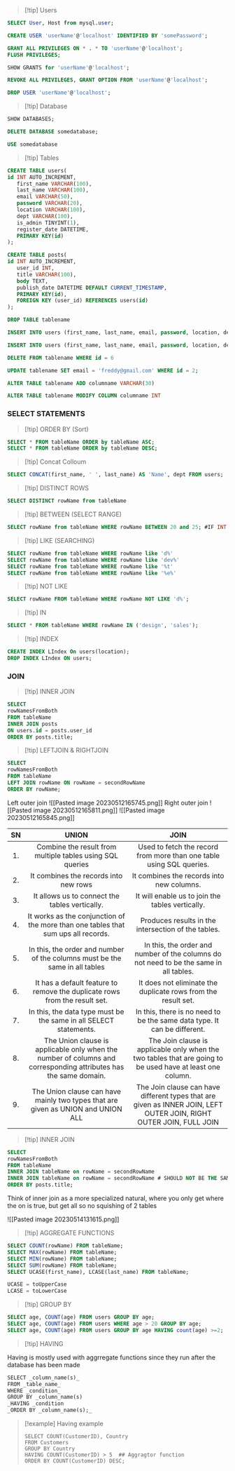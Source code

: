 >[!tip] Users
``` sql
SELECT User, Host from mysql.user;
```


``` sql
CREATE USER 'userName'@'localhost' IDENTIFIED BY 'somePassword';
```

``` sql
GRANT ALL PRIVILEGES ON * . * TO 'userName'@'localhost';
FLUSH PRIVILEGES;
```

``` sql
SHOW GRANTS for 'userName'@'localhost';
```

``` sql
REVOKE ALL PRIVILEGES, GRANT OPTION FROM 'userName'@'localhost';
```

``` sql
DROP USER 'userName'@'localhost';
```
>[!tip] Database
``` sql
SHOW DATABASES;
```

``` sql
DELETE DATABASE somedatabase;
```

``` sql
USE somedatabase
```

>[!tip] Tables
``` sql
CREATE TABLE users(
id INT AUTO_INCREMENT,
   first_name VARCHAR(100),
   last_name VARCHAR(100),
   email VARCHAR(50),
   password VARCHAR(20),
   location VARCHAR(100),
   dept VARCHAR(100),
   is_admin TINYINT(1),
   register_date DATETIME,
   PRIMARY KEY(id)
);
```

``` sql
CREATE TABLE posts(
id INT AUTO_INCREMENT,
   user_id INT,
   title VARCHAR(100),
   body TEXT,
   publish_date DATETIME DEFAULT CURRENT_TIMESTAMP,
   PRIMARY KEY(id),
   FOREIGN KEY (user_id) REFERENCES users(id)
);
```

``` sql
DROP TABLE tablename
```

``` sql
INSERT INTO users (first_name, last_name, email, password, location, dept, is_admin, register_date) values ('Brad', 'Traversy', 'brad@gmail.com', '123456','Massachusetts', 'development', 1, now());
```

``` sql
INSERT INTO users (first_name, last_name, email, password, location, dept,  is_admin, register_date) values ('Fred', 'Smith', 'fred@gmail.com', '123456', 'New York', 'design', 0, now()), ('Sara', 'Watson', 'sara@gmail.com', '123456', 'New York', 'design', 0, now()),('Will', 'Jackson', 'will@yahoo.com', '123456', 'Rhode Island', 'development', 1, now()),('Paula', 'Johnson', 'paula@yahoo.com', '123456', 'Massachusetts', 'sales', 0, now()),('Tom', 'Spears', 'tom@yahoo.com', '123456', 'Massachusetts', 'sales', 0, now());
```

``` sql
DELETE FROM tablename WHERE id = 6
```

``` sql
UPDATE tablename SET email = 'freddy@gmail.com' WHERE id = 2;
```

``` sql
ALTER TABLE tablename ADD columname VARCHAR(30)
```

``` sql
ALTER TABLE tablename MODIFY COLUMN columname INT
```
### SELECT STATEMENTS

>[!tip] ORDER BY (Sort)

``` sql
SELECT * FROM tableName ORDER by tableName ASC; 
SELECT * FROM tableName ORDER by tableName DESC; 
```

>[!tip] Concat Colloum
``` sql
SELECT CONCAT(first_name, ' ', last_name) AS 'Name', dept FROM users;
```

>[!tip] DISTINCT ROWS
``` sql
SELECT DISTINCT rowName from tableName
```
>[!tip] BETWEEN (SELECT RANGE)
``` sql
SELECT rowName from tableName WHERE rowName BETWEEN 20 and 25; #IF INT
```
>[!tip] LIKE (SEARCHING)
``` sql
SELECT rowName from tableName WHERE rowName like 'd%'
SELECT rowName from tableName WHERE rowName like 'dev%'
SELECT rowName from tableName WHERE rowName like '%t'
SELECT rowName from tableName WHERE rowName like '%e%'
```
>[!tip] NOT LIKE
``` sql
SELECT rowName FROM tableName WHERE rowName NOT LIKE 'd%';
```
>[!tip] IN
``` sql
SELECT * FROM tableName WHERE rowName IN ('design', 'sales');
```
>[!tip] INDEX
``` sql
CREATE INDEX LIndex On users(location);
DROP INDEX LIndex ON users;
```

### JOIN
>[!tip] INNER JOIN
``` sql
SELECT
rowNamesFromBoth
FROM tableName
INNER JOIN posts
ON users.id = posts.user_id
ORDER BY posts.title;
```
>[!tip] LEFTJOIN & RIGHTJOIN
``` sql
SELECT
rowNamesFromBoth
FROM tableName
LEFT JOIN rowName ON rowName = secondRowName
ORDER BY rowName;
```
Left outer join
![[Pasted image 20230512165745.png]]
Right outer join
![[Pasted image 20230512165811.png]]
![[Pasted image 20230512165845.png]]

| SN | UNION | JOIN |  
| :------: | :------: | :------: |  
| 1. | Combine the result from multiple tables using SQL queries | Used to fetch the record from more than one table using SQL queries. |   
| 2. | It combines the records into new rows | It combines the records into new columns. |
| 3. | It allows us to connect the tables vertically. | It will enable us to join the tables vertically. |
| 4. | It works as the conjunction of the more than one tables that sum ups all records. | Produces results in the intersection of the tables. |
| 5. | In this, the order and number of the columns must be the same in all tables | In this, the order and number of the columns do not need to be the same in all tables. |
| 6. | It has a default feature to remove the duplicate rows from the result set. | It does not eliminate the duplicate rows from the result set. |
| 7. | In this, the data type must be the same in all SELECT statements. | In this, there is no need to be the same data type. It can be different. |
| 8. | The Union clause is applicable only when the number of columns and corresponding attributes has the same domain. | The Join clause is applicable only when the two tables that are going to be used have at least one column. |
| 9. | The Union clause can have mainly two types that are given as UNION and UNION ALL|  The Join clause can have different types that are given as INNER JOIN, LEFT OUTER JOIN, RIGHT OUTER JOIN, FULL JOIN |

>[!tip] INNER JOIN
``` sql
SELECT
rowNamesFromBoth
FROM tableName
INNER JOIN tableName on rowName = secondRowName
INNER JOIN tableName on rowName = secondRowName # SHOULD NOT BE THE SAME TABLE
ORDER BY posts.title;
```
Think of inner join as a more specialized natural, where you only get where the on is true, but get all so no squishing of 2 tables

![[Pasted image 20230514131615.png]]

>[!tip] AGGREGATE FUNCTIONS
``` sql
SELECT COUNT(rowName) FROM tableName;
SELECT MAX(rowName) FROM tableName;
SELECT MIN(rowName) FROM tableName;
SELECT SUM(rowName) FROM tableName;
SELECT UCASE(first_name), LCASE(last_name) FROM tableName;
```

``` sql
UCASE = toUpperCase
LCASE = toLowerCase
```

>[!tip] GROUP BY
``` sql
SELECT age, COUNT(age) FROM users GROUP BY age;
SELECT age, COUNT(age) FROM users WHERE age > 20 GROUP BY age;
SELECT age, COUNT(age) FROM users GROUP BY age HAVING count(age) >=2;
```
>[!tip] HAVING 

Having is mostly used with aggrregate functions since they run after the database has been made
``` sql
SELECT _column_name(s)_  
FROM _table_name_  
WHERE _condition_  
GROUP BY _column_name(s)  
_HAVING _condition  
_ORDER BY _column_name(s);_
```

>[!example] Having example
>```
>SELECT COUNT(CustomerID), Country  
>FROM Customers  
>GROUP BY Country  
>HAVING COUNT(CustomerID) > 5  ## Aggragtor function
>ORDER BY COUNT(CustomerID) DESC;
>```



